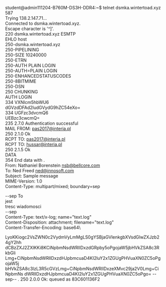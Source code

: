 student@admin111204-B760M-DS3H-DDR4:~$ telnet dsmka.wintertoad.xyz 587 \
Trying 138.2.147.71...\
Connected to dsmka.wintertoad.xyz.\
Escape character is '^]'.\
220 dsmka.wintertoad.xyz ESMTP\
EHLO host\
250-dsmka.wintertoad.xyz\
250-PIPELINING\
250-SIZE 10240000\
250-ETRN\
250-AUTH PLAIN LOGIN\
250-AUTH=PLAIN LOGIN\
250-ENHANCEDSTATUSCODES\
250-8BITMIME\
250-DSN\
250 CHUNKING\
AUTH LOGIN\
334 VXNlcm5hbWU6\
dGVzdDFAd2ludGVydG9hZC54eXo=\
334 UGFzc3dvcmQ6\
UEBzc3cwcmQ=\
235 2.7.0 Authentication successful\
MAIL FROM: <pas2017@interia.pl>\
250 2.1.0 Ok\
RCPT TO: <pas2017@interia.pl>\
RCPT TO: <hussar@interia.pl>\
250 2.1.5 Ok\
DATA\
354 End data with <CR><LF>.<CR><LF>\
From: Nathaniel Borenstein <nsb@bellcore.com>\
To: Ned Freed <ned@innosoft.com>\
Subject: Sample message\
MIME-Version: 1.0\
Content-Type: multipart/mixed; boundary=sep

--sep
To\
jest\
tresc wiadomosci\
--sep\
Content-Type: text/x-log; name="text.log"\
Content-Disposition: attachment; filename="text.log"\
Content-Transfer-Encoding: base64\

LyoKKiogc2VsZWN0c2VydmVyLmMgLS0gYSBjaGVlenkgbXVsdGlwZXJzb24gY2hh
dCBzZXJ2ZXIKKi8KCiNpbmNsdWRlIDxzdGRpby5oPgojaW5jbHVkZSA8c3RkbGli
Lmg+CiNpbmNsdWRlIDxzdHJpbmcuaD4KI2luY2x1ZGUgPHVuaXN0ZC5oPgojaW5j
bHVkZSA8c3lzL3R5cGVzLmg+CiNpbmNsdWRlIDxzeXMvc29ja2V0Lmg+CiNpbmNs
dWRlIDxzdHJpbmcuaD4KI2luY2x1ZGUgPHVuaXN0ZC5oPgo=
--sep--
.
250 2.0.0 Ok: queued as 83C601136F2
